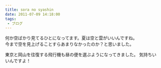 ```yaml
---
title: sora no syashin
date: 2011-07-09 14:18:00
tags:
 - ブログ
---
```


何か空ばかり見てるひとになってます。夏は空と雲がいいんですね。<br>
今まで空を見上げることすらあまりなかったのか？と思いました。

<!-- more -->

東京と岡山を往復する飛行機も昼の便を選ぶようになってきました。
気持ちいいんですよ！

<img src="//farm6.static.flickr.com/5315/5871696857_b051d7f193.jpg" alt="" />
<img src="//farm6.static.flickr.com/5156/5872256800_aba8a9bbfc.jpg" alt="" />
<img src="//farm4.static.flickr.com/3025/5871701333_c9a0e62462.jpg" alt="" />
<img src="//farm6.static.flickr.com/5141/5871707467_81efbbb9cd.jpg" alt="" />
<img src="//farm7.static.flickr.com/6040/5903577628_e491b77a87.jpg" alt="" />
<img src="//farm7.static.flickr.com/6014/5904165970_179817f8ca.jpg" alt="" />
